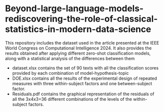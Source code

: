 # Beyond-large-language-models-rediscovering-the-role-of-classical-statistics-in-modern-data-science
This repository includes the dataset used in the article presented at the IEEE World Congress on Computational Intelligence 2024. It also provides the results obtained after applying different zero-shot classification models, along with a statistical analysis of the differences between them
- dataset.xlsx contains the set of 90 texts with all the classification scores provided by each combination of model-hypothesis-topic
- DOE.xlsx contains all the results of the experimental design of repeated measures with three within-subject factors and one between-subject factor.
- Residuals.pdf contains the graphical representation of the residuals of all the 3x4x3=36 different combinations of the levels of the within-subject factors.
